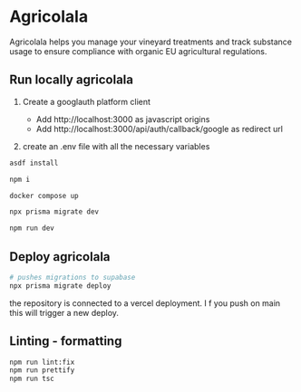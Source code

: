 

# Agricolala
Agricolala helps you manage your vineyard treatments and track substance usage to ensure compliance with organic EU agricultural regulations.

## Run locally agricolala

1. Create a googlauth platform client
    - Add http://localhost:3000 as javascript origins
    - Add http://localhost:3000/api/auth/callback/google as redirect url

2. create an .env file with all the necessary variables


```bash
asdf install

npm i

docker compose up

npx prisma migrate dev

npm run dev
```

## Deploy agricolala

```bash
# pushes migrations to supabase
npx prisma migrate deploy
```

the repository is connected to a vercel deployment. I f you push on main this will trigger a new deploy.

## Linting - formatting

```bash
npm run lint:fix
npm run prettify
npm run tsc
```